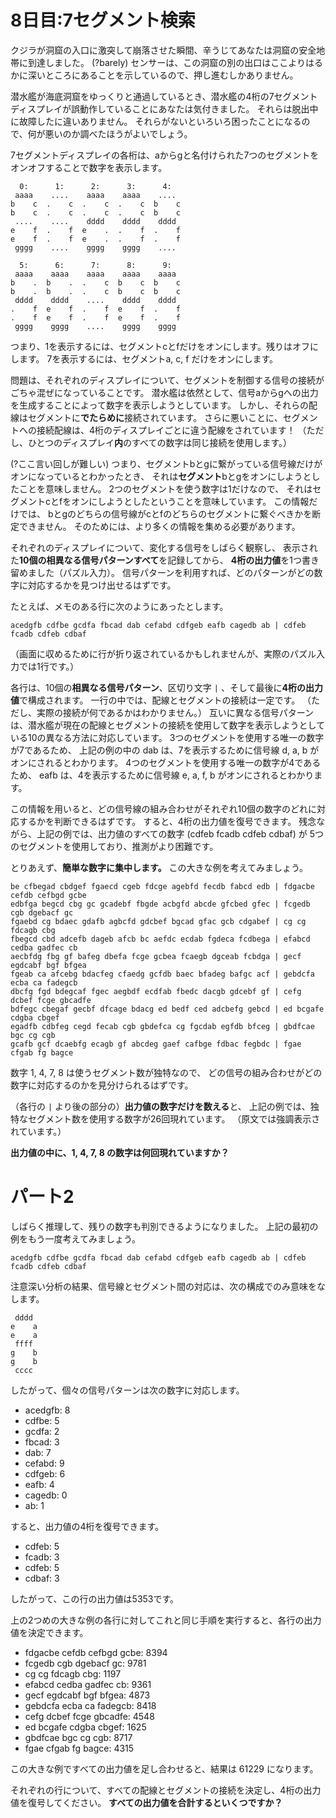 # 8日目:7セグメント検索 #

クジラが洞窟の入口に激突して崩落させた瞬間、辛うじてあなたは洞窟の安全地帯に到達しました。
(?barely)
センサーは、この洞窟の別の出口はここよりはるかに深いところにあることを示しているので、押し進むしかありません。

潜水艦が海底洞窟をゆっくりと通過しているとき、潜水艦の4桁の7セグメントディスプレイが誤動作していることにあなたは気付きました。
それらは脱出中に故障したに違いありません。
それらがないといろいろ困ったことになるので、何が悪いのか調べたほうがよいでしょう。

7セグメントディスプレイの各桁は、aからgと名付けられた7つのセグメントをオンオフすることで数字を表示します。

```
  0:      1:      2:      3:      4:
 aaaa    ....    aaaa    aaaa    ....
b    c  .    c  .    c  .    c  b    c
b    c  .    c  .    c  .    c  b    c
 ....    ....    dddd    dddd    dddd
e    f  .    f  e    .  .    f  .    f
e    f  .    f  e    .  .    f  .    f
 gggg    ....    gggg    gggg    ....

  5:      6:      7:      8:      9:
 aaaa    aaaa    aaaa    aaaa    aaaa
b    .  b    .  .    c  b    c  b    c
b    .  b    .  .    c  b    c  b    c
 dddd    dddd    ....    dddd    dddd
.    f  e    f  .    f  e    f  .    f
.    f  e    f  .    f  e    f  .    f
 gggg    gggg    ....    gggg    gggg
```

つまり、1を表示するには、セグメントcとfだけをオンにします。残りはオフにします。
7を表示するには、セグメントa, c, f だけをオンにします。

問題は、それぞれのディスプレイについて、セグメントを制御する信号の接続がごちゃ混ぜになっていることです。
潜水艦は依然として、信号aからgへの出力を生成することによって数字を表示しようとしています。
しかし、それらの配線はセグメントに**でたらめに**接続されています。
さらに悪いことに、セグメントへの接続配線は、4桁のディスプレイごとに違う配線をされています！
（ただし、ひとつのディスプレイ**内**のすべての数字は同じ接続を使用します。）

(?ここ言い回しが難しい)
つまり、セグメントbとgに繋がっている信号線だけがオンになっているとわかったとき、
それは**セグメント**bとgをオンにしようとしたことを意味しません。
2つのセグメントを使う数字は1だけなので、
それはセグメントcとfをオンにしようとしたということを意味しています。
この情報だけでは、
bとgのどちらの信号線がcとfのどちらのセグメントに繋ぐべきかを断定できません。
そのためには、より多くの情報を集める必要があります。

それぞれのディスプレイについて、変化する信号をしばらく観察し、
表示された**10個の相異なる信号パターンすべて**を記録してから、
**4桁の出力値**を1つ書き留めました（パズル入力）。
信号パターンを利用すれば、どのパターンがどの数字に対応するかを見つけ出せるはずです。

たとえば、メモのある行に次のようにあったとします。

```
acedgfb cdfbe gcdfa fbcad dab cefabd cdfgeb eafb cagedb ab | cdfeb fcadb cdfeb cdbaf
```

（画面に収めるために行が折り返されているかもしれませんが、実際のパズル入力では1行です。）

各行は、10個の**相異なる信号パターン**、区切り文字 `|` 、そして最後に**4桁の出力値**で構成されます。
一行の中では、配線とセグメントの接続は一定です。
（ただし、実際の接続が何であるかはわかりません。）
互いに異なる信号パターンは、潜水艦が現在の配線とセグメントの接続を使用して数字を表示しようとしている10の異なる方法に対応しています。
3つのセグメントを使用する唯一の数字が7であるため、
上記の例の中の dab は、7を表示するために信号線 d, a, b がオンにされるとわかります。
4つのセグメントを使用する唯一の数字が4であるため、
eafb は、4を表示するために信号線 e, a, f, b がオンにされるとわかります。

この情報を用いると、どの信号線の組み合わせがそれぞれ10個の数字のどれに対応するかを判断できるはずです。
すると、4桁の出力値を復号できます。
残念ながら、上記の例では、出力値のすべての数字 (cdfeb fcadb cdfeb cdbaf) が
5つのセグメントを使用しており、推測がより困難です。

とりあえず、**簡単な数字に集中します。**
この大きな例を考えてみましょう。

```
be cfbegad cbdgef fgaecd cgeb fdcge agebfd fecdb fabcd edb | fdgacbe cefdb cefbgd gcbe
edbfga begcd cbg gc gcadebf fbgde acbgfd abcde gfcbed gfec | fcgedb cgb dgebacf gc
fgaebd cg bdaec gdafb agbcfd gdcbef bgcad gfac gcb cdgabef | cg cg fdcagb cbg
fbegcd cbd adcefb dageb afcb bc aefdc ecdab fgdeca fcdbega | efabcd cedba gadfec cb
aecbfdg fbg gf bafeg dbefa fcge gcbea fcaegb dgceab fcbdga | gecf egdcabf bgf bfgea
fgeab ca afcebg bdacfeg cfaedg gcfdb baec bfadeg bafgc acf | gebdcfa ecba ca fadegcb
dbcfg fgd bdegcaf fgec aegbdf ecdfab fbedc dacgb gdcebf gf | cefg dcbef fcge gbcadfe
bdfegc cbegaf gecbf dfcage bdacg ed bedf ced adcbefg gebcd | ed bcgafe cdgba cbgef
egadfb cdbfeg cegd fecab cgb gbdefca cg fgcdab egfdb bfceg | gbdfcae bgc cg cgb
gcafb gcf dcaebfg ecagb gf abcdeg gaef cafbge fdbac fegbdc | fgae cfgab fg bagce
```

数字 1, 4, 7, 8 は使うセグメント数が独特なので、
どの信号の組み合わせがどの数字に対応するのかを見分けられるはずです。

（各行の `|` より後の部分の）**出力値の数字だけを数える**と、
上記の例では、独特なセグメント数を使用する数字が26回現れています。
（原文では強調表示されています。）

**出力値の中に、1, 4, 7, 8 の数字は何回現れていますか？**

# パート2 #

しばらく推理して、残りの数字も判別できるようになりました。
上記の最初の例をもう一度考えてみましょう。

```
acedgfb cdfbe gcdfa fbcad dab cefabd cdfgeb eafb cagedb ab | cdfeb fcadb cdfeb cdbaf
```

注意深い分析の結果、信号線とセグメント間の対応は、次の構成でのみ意味をなします。

```
 dddd
e    a
e    a
 ffff
g    b
g    b
 cccc
```

したがって、個々の信号パターンは次の数字に対応します。

- acedgfb: 8
- cdfbe: 5
- gcdfa: 2
- fbcad: 3
- dab: 7
- cefabd: 9
- cdfgeb: 6
- eafb: 4
- cagedb: 0
- ab: 1

すると、出力値の4桁を復号できます。

- cdfeb: 5
- fcadb: 3
- cdfeb: 5
- cdbaf: 3

したがって、この行の出力値は5353です。

上の2つめの大きな例の各行に対してこれと同じ手順を実行すると、各行の出力値を決定できます。

- fdgacbe cefdb cefbgd gcbe: 8394
- fcgedb cgb dgebacf gc: 9781
- cg cg fdcagb cbg: 1197
- efabcd cedba gadfec cb: 9361
- gecf egdcabf bgf bfgea: 4873
- gebdcfa ecba ca fadegcb: 8418
- cefg dcbef fcge gbcadfe: 4548
- ed bcgafe cdgba cbgef: 1625
- gbdfcae bgc cg cgb: 8717
- fgae cfgab fg bagce: 4315

この大きな例ですべての出力値を足し合わせると、結果は 61229 になります。

それぞれの行について、すべての配線とセグメントの接続を決定し、4桁の出力値を復号してください。
**すべての出力値を合計するといくつですか？**
